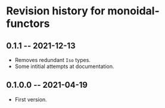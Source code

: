 # Revision history for monoidal-functors

## 0.1.1 -- 2021-12-13

* Removes redundant `Iso` types.
* Some intitial attempts at documentation.

## 0.1.0.0 -- 2021-04-19

* First version.
